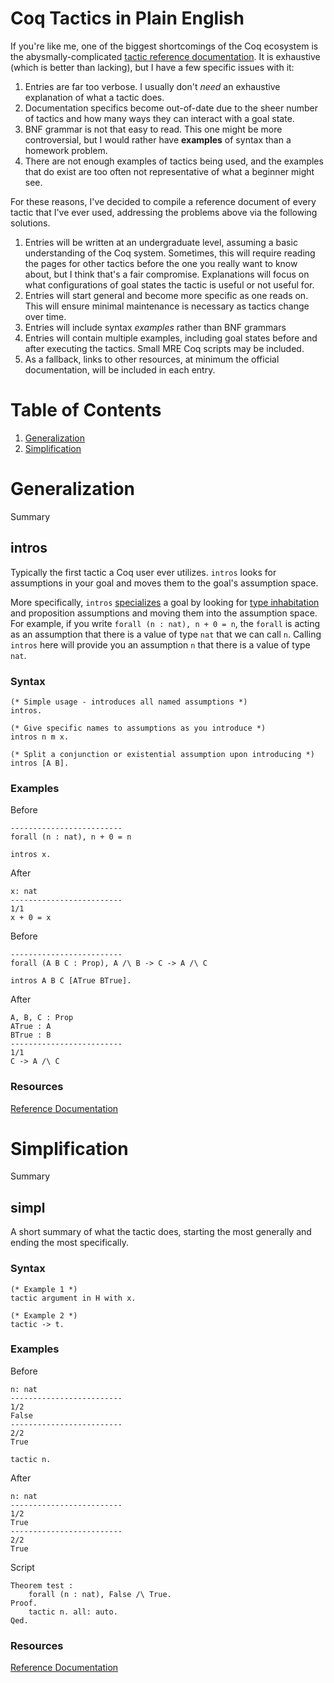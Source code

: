 # Coq Tactics in Plain English

If you're like me, one of the biggest shortcomings of the Coq ecosystem is the abysmally-complicated [tactic reference documentation](https://coq.inria.fr/doc/master/refman/proof-engine/tactics.html).
It is exhaustive (which is better than lacking), but I have a few specific issues with it:

1. Entries are far too verbose. I usually don't _need_ an exhaustive explanation of what a tactic does.
2. Documentation specifics become out-of-date due to the sheer number of tactics and how many ways they can interact with a goal state.
3. BNF grammar is not that easy to read. This one might be more controversial, but I would rather have **examples** of syntax than a homework problem.
4. There are not enough examples of tactics being used, and the examples that do exist are too often not representative of what a beginner might see.

For these reasons, I've decided to compile a reference document of every tactic that I've ever used, addressing the problems above via the following solutions.

1. Entries will be written at an undergraduate level, assuming a basic understanding of the Coq system. Sometimes, this will require reading the pages for other tactics before the one you really want to know about, but I think that's a fair compromise. Explanations will focus on what configurations of goal states the tactic is useful or not useful for.
2. Entries will start general and become more specific as one reads on. This will ensure minimal maintenance is necessary as tactics change over time.
3. Entries will include syntax *examples* rather than BNF grammars
4. Entries will contain multiple examples, including goal states before and after executing the tactics. Small MRE Coq scripts may be included.
5. As a fallback, links to other resources, at minimum the official documentation, will be included in each entry.

# Table of Contents

1. [Generalization](#generalization)
2. [Simplification](#simplification)

# Generalization

Summary

## intros

Typically the first tactic a Coq user ever utilizes.
`intros` looks for assumptions in your goal and moves them to the goal's assumption space.

More specifically, `intros` [specializes](glossary.md#specialize) a goal by looking for [type inhabitation](glossary.md#type_inhabitation) and proposition assumptions and moving them into the assumption space.
For example, if you write `forall (n : nat), n + 0 = n`, the `forall` is acting as an assumption that there is a value of type `nat` that we can call `n`.
Calling `intros` here will provide you an assumption `n` that there is a value of type `nat`.

### Syntax

```coq
(* Simple usage - introduces all named assumptions *)
intros.

(* Give specific names to assumptions as you introduce *)
intros n m x.

(* Split a conjunction or existential assumption upon introducing *)
intros [A B].
```

### Examples

Before
```coq
-------------------------
forall (n : nat), n + 0 = n
```

```coq
intros x.
```

After
```coq
x: nat
-------------------------
1/1
x + 0 = x
```

Before
```coq
-------------------------
forall (A B C : Prop), A /\ B -> C -> A /\ C
```

```coq
intros A B C [ATrue BTrue].
```

After
```coq
A, B, C : Prop
ATrue : A
BTrue : B
-------------------------
1/1
C -> A /\ C
```

### Resources

[Reference Documentation](https://coq.inria.fr/doc/master/refman/proof-engine/tactics.html#coq:tacn.intros)

# Simplification

Summary

## simpl

A short summary of what the tactic does, starting the most generally and ending the most specifically.

### Syntax

```coq
(* Example 1 *)
tactic argument in H with x.

(* Example 2 *)
tactic -> t.
```

### Examples

Before
```coq
n: nat
-------------------------
1/2
False
-------------------------
2/2
True
```

```coq
tactic n.
```

After
```coq
n: nat
-------------------------
1/2
True
-------------------------
2/2
True
```

Script
```coq
Theorem test : 
    forall (n : nat), False /\ True.
Proof.
    tactic n. all: auto.
Qed.
```

### Resources

[Reference Documentation](https://coq.inria.fr/doc/master/refman/proof-engine/tactics.html#coq:tacn.tactic)
